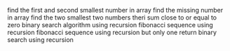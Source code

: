 find the first and second smallest number in array
find the missing number in array
find the two smallest two numbers theri sum close to or equal to zero
binary search algorithm using recursion
fibonacci sequence using recursion
fibonacci sequence using recursion but only one return
binary search using recursion
